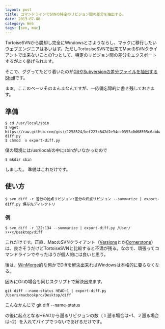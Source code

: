 ```yaml
---
layout: post
title: コマンドラインでSVNの特定のリビジョン間の差分を抽出する。
date: 2013-07-08
category: Web
tags: [svn, mac]
---
```


TortoiseSVNから脱却し完全にWindowsとさようならし、マックに移行したいウェブエンジニアは多いはず。ただしTortosiseSVNで出来てMacのSVNクライアントで出来ないことの1つとして、特定のリビジョン間の差分をエクスポートするがよく挙げられます。

そこで、ググってたどり着いたのが[GitやSubversionの差分ファイルを抽出するShell](http://tech.thekyo.jp/git%E3%82%84subversion%E3%81%AE%E5%B7%AE%E5%88%86%E3%83%95%E3%82%A1%E3%82%A4%E3%83%AB%E3%82%92%E6%8A%BD%E5%87%BA%E3%81%99%E3%82%8Bshell/984/)です。

まぁ。ここのページそのまんまなんですが、一応備忘録的に書き残しておきます。

## 準備

	$ cd /usr/local/sbin
	$ wget https://raw.github.com/gist/1258524/bef227c642d2e94cc0395a0d68505c6abba8e091/export-diff.py
	$ chmod  x export-diff.py
僕の環境には/usr/local/の中にsbinがいなかったので

	$ mkdir sbin

しました。
準備はこれだけです。

## 使い方

	$ svn diff -r 差分の始点リビジョン:差分の終点リビジョン --summarize | export-diff.py 保存先ディレクトリ

### 例
	$ svn diff -r 122:134 --summarize | export-diff.py /User/☓☓☓☓/Desktop/diff

これだけです。正直、MacのSVNクライアント（[Versions](http://versionsapp.com/)とか[Cornerstone](http://www.zennaware.com/cornerstone/index.php)）は、良さそうだけどTortoiseSVNと比較すると不満が残る。なので、頑張ってコマンドラインでやったほうが個人的には良いと思う。

後は、[WinMerge](http://www.geocities.co.jp/SiliconValley-SanJose/8165/winmerge.html)的な何かでDiffを解決出来ればWindowsは本格的に要らなくなる。

因みにGitの場合も同じスクリプトで解決出来ます。

	git diff --name-status HEAD~1 | export-diff.py /Users/macbookpro/Desktop/diff

こんなかんじで
	git diff --name-status

の後に起点となるHEADから遡るリビジョンの数（１遡る場合は~1、２遡る場合は~2）を入れてパイプでつないであげるだけです。

